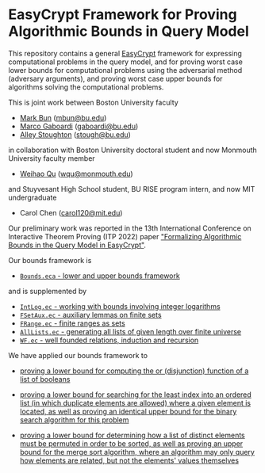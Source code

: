 EasyCrypt Framework for Proving Algorithmic Bounds in Query Model
=================================================================

This repository contains a general
[EasyCrypt](https://github.com/EasyCrypt/easycrypt) framework for
expressing computational problems in the query model, and for proving
worst case lower bounds for computational problems using the
adversarial method (adversary arguments), and proving worst case upper
bounds for algorithms solving the computational problems.

This is joint work between Boston University faculty

* [Mark Bun](https://cs-people.bu.edu/mbun/) (mbun@bu.edu)
* [Marco Gaboardi](https://cs-people.bu.edu/gaboardi/) (gaboardi@bu.edu)
* [Alley Stoughton](http://alleystoughton.us) (stough@bu.edu)

in collaboration with Boston University doctoral student and now
Monmouth University faculty member

* [Weihao Qu](https://weihaoqu.com) (wqu@monmouth.edu)

and Stuyvesant High School student, BU RISE program intern, and now
MIT undergraduate

* Carol Chen (carol120@mit.edu)

Our preliminary work was reported in the 13th International Conference on
Interactive Theorem Proving (ITP 2022) paper <a
href="https://drops.dagstuhl.de/entities/document/10.4230/LIPIcs.ITP.2022.30">"Formalizing
Algorithmic Bounds in the Query Model in EasyCrypt"</a>.

Our bounds framework is

 * [`Bounds.eca` - lower and upper bounds framework](Bounds.eca)

and is supplemented by

 * [`IntLog.ec` - working with bounds involving integer logarithms](IntLog.ec)
 * [`FSetAux.ec` - auxiliary lemmas on finite sets](FSetAux.ec)
 * [`FRange.ec` - finite ranges as sets](FRange.ec)
 * [`AllLists.ec` - generating all lists of given length over finite universe](AllLists.ec)
 * [`WF.ec` - well founded relations, induction and recursion](WF.ec)

We have applied our bounds framework to

 * [proving a lower bound for computing the or (disjunction)
   function of a list of booleans](OrFunctionLB.ec)

 * [proving a lower bound for searching for the least index into an
   ordered list (in which duplicate elements are allowed) where a
   given element is located, as well as proving an identical upper bound for
   the binary search algorithm for this problem](searching)

 * [proving a lower bound for determining how a list of distinct
    elements must be permuted in order to be sorted, as well as proving
    an upper bound for the merge sort algorithm, where an algorithm
    may only query how elements are related, but not the elements'
    values themselves](sorting)
